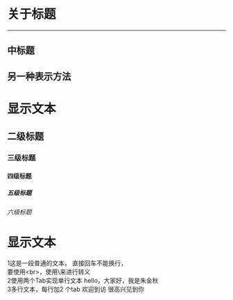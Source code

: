 关于标题
====

----

中标题
----

另一种表示方法
----


# 显示文本

## 二级标题

### 三级标题

#### 四级标题

##### 五级标题
###### 六级标题

# 显示文本
1这是一段普通的文本，
直接回车不能换行，<br>
要使用\<br>，使用\来进行转义<br>
2使用两个Tab实现单行文本
    hello，大家好，我是朱金秋<br>
3多行文本，每行加2 个tab
    欢迎到访
    很高兴见到你
